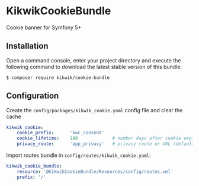 KikwikCookieBundle
==================

Cookie banner for Symfony 5+


Installation
------------

Open a command console, enter your project directory and execute the
following command to download the latest stable version of this bundle:

```console
$ composer require kikwik/cookie-bundle
```

Configuration
-------------

Create the `config/packages/kikwik_cookie.yaml` config file and clear the cache

```yaml
kikwik_cookie:
    cookie_prefix:      'kwc_consent'
    cookie_lifetime:    180             # number days after cookie expiration (default is 6 months)
    privacy_route:      'app_privacy'   # privacy route or URL (default is null)
```

Import routes bundle in `config/routes/kikwik_cookie.yaml`:

```yaml
kikwik_cookie_bundle:
    resource: '@KikwikCookieBundle/Resources/config/routes.xml'
    prefix: '/'
```